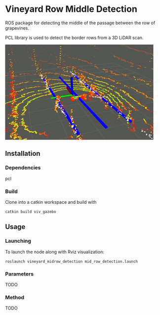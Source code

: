# Vineyard Row Middle Detection
ROS package for detecting the middle of the passage between the row of grapevines.

PCL library is used to detect the border rows from a 3D LiDAR scan. 

![viv1](doc/vineyard_mid_row_gif.gif)

## Installation

### Dependencies

pcl

### Build

Clone into a catkin workspace and build with

	catkin build viv_gazebo

## Usage

### Launching

To launch the node along with Rviz visualization:

	roslaunch vineyard_midrow_detection mid_row_detection.launch  

### Parameters
TODO

### Method

TODO 